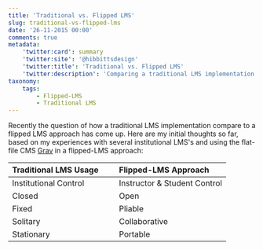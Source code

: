 ```yaml
---
title: 'Traditional vs. Flipped LMS'
slug: traditional-vs-flipped-lms
date: '26-11-2015 00:00'
comments: true
metadata:
    'twitter:card': summary
    'twitter:site': '@hibbittsdesign'
    'twitter:title': 'Traditional vs. Flipped LMS'
    'twitter:description': 'Comparing a traditional LMS implementation to a flipped-LMS approach.'
taxonomy:
    tags:
        - Flipped-LMS
        - Traditional LMS
---
```


Recently the question of how a traditional LMS implementation compare to a flipped LMS approach has come up. Here are my initial thoughts so far, based on my experiences with several institutional LMS's and using the flat-file CMS [Grav](http://www.getgrav.org) in a flipped-LMS approach:

|Traditional LMS Usage &nbsp;&nbsp;&nbsp;&nbsp;&nbsp; | Flipped-LMS Approach |
|:------------- |:-------------
|Institutional Control |   Instructor & Student Control  |
| Closed |  Open |
| Fixed | Pliable |
| Solitary | Collaborative |
| Stationary | Portable |
